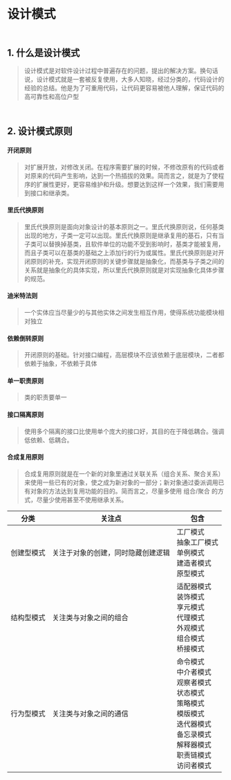 设计模式
====

[](http://#span-id11-什么是设计模式span)  
1\. 什么是设计模式
--------------------------------------------

> 设计模式是对软件设计过程中普遍存在的问题，提出的解决方案。换句话说，设计模式就是一套被反复使用，大多人知晓，经过分类的，代码设计的经验的总结。他是为了可重用代码，让代码更容易被他人理解，保证代码的高可靠性和高位户型
<!--more-->

[](http://#span-id22-设计模式原则span)  
2\. 设计模式原则
------------------------------------------

#### [](http://#开闭原则)开闭原则<!-- {docsify-ignore} -->

> 对扩展开放，对修改关闭。在程序需要扩展的时候，不修改原有的代码或者对原来的代码产生影响，达到一个热插拔的效果。简而言之，就是为了使程序的扩展性更好，更容易维护和升级。想要达到这样一个效果，我们需要用到接口和继承类。

#### [](http://#里氏代换原则)里氏代换原则<!-- {docsify-ignore} -->

> 里氏代换原则是面向对象设计的基本原则之一。里氏代换原则说，任何基类出现的地方，子类一定可以出现。里氏代换原则是继承复用的基石，只有当子类可以替换掉基类，且软件单位的功能不受到影响时，基类才能被复用，而且子类可以在基类的基础之上添加行的行为或属性。里氏代换原则是对开闭原则的补充，实现开闭原则的关键步骤就是抽象化，而基类与子类之间的关系就是抽象化的具体实现，所以里氏代换原则就是对实现抽象化具体步骤的规范。

#### [](http://#迪米特法则)迪米特法则<!-- {docsify-ignore} -->

> 一个实体应当尽量少的与其他实体之间发生相互作用，使得系统功能模块相对独立

#### [](http://#依赖倒转原则)依赖倒转原则<!-- {docsify-ignore} -->

> 开闭原则的基础。针对接口编程，高层模块不应该依赖于底层模块，二者都依赖于抽象，不依赖于具体

#### [](http://#单一职责原则)单一职责原则<!-- {docsify-ignore} -->

> 类的职责要单一

#### [](http://#接口隔离原则)接口隔离原则<!-- {docsify-ignore} -->

> 使用多个隔离的接口比使用单个庞大的接口好，其目的在于降低耦合。强调低依赖、低耦合。

#### [](http://#合成复用原则)合成复用原则<!-- {docsify-ignore} -->

> 合成复用原则就是在一个新的对象里通过关联关系（组合关系、聚合关系）来使用一些已有的对象，使之成为新对象的一部分；新对象通过委派调用已有对象的方法达到复用功能的目的。简而言之，尽量多使用 组合/聚合 的方式，尽量少使用甚至不使用继承关系。


<span style="width:30%;">分类</span> | <span style="width:30%;">关注点</span> | <span style="width:40%;">包含</span>  
---  |---     |---
创建型模式|关注于对象的创建，同时隐藏创建逻辑 |工厂模式</br>抽象工厂模式</br>单例模式</br>建造者模式</br>原型模式</br>
结构型模式|关注类与对象之间的组合 |适配器模式</br>装饰模式</br>享元模式</br>代理模式</br>外观模式</br>组合模式</br>桥接模式</br>
行为型模式|关注类与对象之间的通信 |命令模式</br>中介者模式</br>观察者模式</br>状态模式</br>策略模式</br>模版模式</br>迭代器模式</br>备忘录模式</br>解释器模式</br>职责链模式</br>访问者模式</br>
